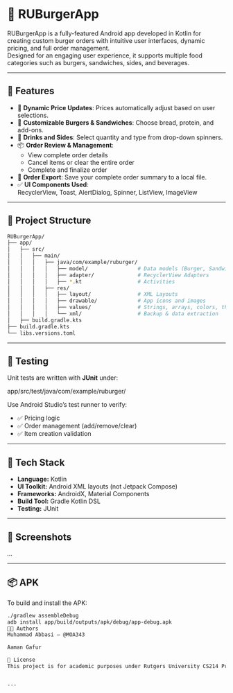 # 🍔 RUBurgerApp

RUBurgerApp is a fully-featured Android app developed in Kotlin for creating custom burger orders with intuitive user interfaces, dynamic pricing, and full order management.  
Designed for an engaging user experience, it supports multiple food categories such as burgers, sandwiches, sides, and beverages.

---

## 📱 Features
- 🧾 **Dynamic Price Updates**: Prices automatically adjust based on user selections.  
- 🍔 **Customizable Burgers & Sandwiches**: Choose bread, protein, and add-ons.  
- 🧃 **Drinks and Sides**: Select quantity and type from drop-down spinners.  
- 📦 **Order Review & Management**:  
  - View complete order details  
  - Cancel items or clear the entire order  
  - Complete and finalize order  
- 💾 **Order Export**: Save your complete order summary to a local file.  
- ✅ **UI Components Used**:  
  RecyclerView, Toast, AlertDialog, Spinner, ListView, ImageView  

---

## 📂 Project Structure

```bash
RUBurgerApp/
├── app/
│   ├── src/
│   │   ├── main/
│   │   │   ├── java/com/example/ruburger/
│   │   │   │   ├── model/                # Data models (Burger, Sandwich, etc.)
│   │   │   │   ├── adapter/              # RecyclerView Adapters
│   │   │   │   ├── *.kt                  # Activities
│   │   │   ├── res/
│   │   │   │   ├── layout/               # XML Layouts
│   │   │   │   ├── drawable/             # App icons and images
│   │   │   │   ├── values/               # Strings, arrays, colors, themes
│   │   │   │   └── xml/                  # Backup & data extraction
│   ├── build.gradle.kts
├── build.gradle.kts
└── libs.versions.toml
```


---

## 🧪 Testing
Unit tests are written with **JUnit** under:

app/src/test/java/com/example/ruburger/


Use Android Studio’s test runner to verify:
- ✅ Pricing logic  
- ✅ Order management (add/remove/clear)  
- ✅ Item creation validation  

---

## 🧰 Tech Stack
- **Language:** Kotlin  
- **UI Toolkit:** Android XML layouts (not Jetpack Compose)  
- **Frameworks:** AndroidX, Material Components  
- **Build Tool:** Gradle Kotlin DSL  
- **Testing:** JUnit  

---

## 📸 Screenshots
_..._  

---

## 📦 APK
To build and install the APK:

```bash
./gradlew assembleDebug
adb install app/build/outputs/apk/debug/app-debug.apk
🧑‍💻 Authors
Muhammad Abbasi – @MOA343

Aaman Gafur

📄 License
This project is for academic purposes under Rutgers University CS214 Project 5.


---

